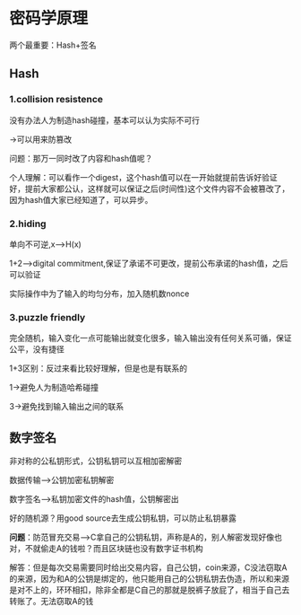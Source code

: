 # 密码学原理

两个最重要：Hash+签名

## Hash

### 1.collision resistence

没有办法人为制造hash碰撞，基本可以认为实际不可行

->可以用来防篡改

问题：那万一同时改了内容和hash值呢？

个人理解：可以看作一个digest，这个hash值可以在一开始就提前告诉好验证好，提前大家都公认，这样就可以保证之后(时间性)这个文件内容不会被篡改了，因为hash值大家已经知道了，可以异步。

### 2.hiding

单向不可逆,x-->H(x)

1+2-->digital commitment,保证了承诺不可更改，提前公布承诺的hash值，之后可以验证

实际操作中为了输入的均匀分布，加入随机数nonce

### 3.puzzle friendly

完全随机，输入变化一点可能输出就变化很多，输入输出没有任何关系可循，保证公平，没有捷径

1+3区别：反过来看比较好理解，但是也是有联系的

1->避免人为制造哈希碰撞

3->避免找到输入输出之间的联系

## 数字签名

非对称的公私钥形式，公钥私钥可以互相加密解密

数据传输-->公钥加密私钥解密

数字签名-->私钥加密文件的hash值，公钥解密出

好的随机源？用good source去生成公钥私钥，可以防止私钥暴露

**问题**：防范冒充交易-->C拿自己的公钥私钥，声称是A的，别人解密发现好像也对，不就偷走A的钱啦？而且区块链也没有数字证书机构

解答：但是每次交易需要同时给出交易内容，自己公钥，coin来源，C没法窃取A的来源，因为和A的公钥是绑定的，他只能用自己的公钥私钥去伪造，所以和来源是对不上的，环环相扣，除非全都是C自己的那就是脱裤子放屁了，相当于自己去转账了。无法窃取A的钱
